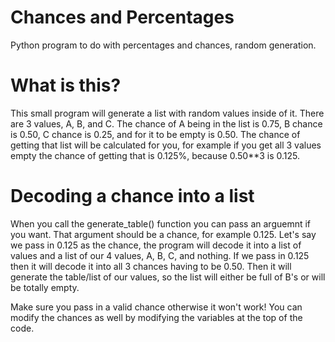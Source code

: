 # Chances and Percentages
Python program to do with percentages and chances, random generation.

# What is this?
This small program will generate a list with random values inside of it. There are 3 values, A, B, and C. The chance of A being in the list is 0.75, B chance is 0.50, C chance is 0.25, and for it to be empty is 0.50.
The chance of getting that list will be calculated for you, for example if you get all 3 values empty the chance of getting that is 0.125%, because 0.50**3 is 0.125.

# Decoding a chance into a list
When you call the generate_table() function you can pass an arguemnt if you want. That argument should be a chance, for example 0.125. Let's say we pass in 0.125 as the chance, the program will decode it into a list of values and a list of our 4 values, A, B, C, and nothing. If we pass in 0.125 then it will decode it into all 3 chances having to be 0.50.
Then it will generate the table/list of our values, so the list will either be full of B's or will be totally empty.

Make sure you pass in a valid chance otherwise it won't work! You can modify the chances as well by modifying the variables at the top of the code.
